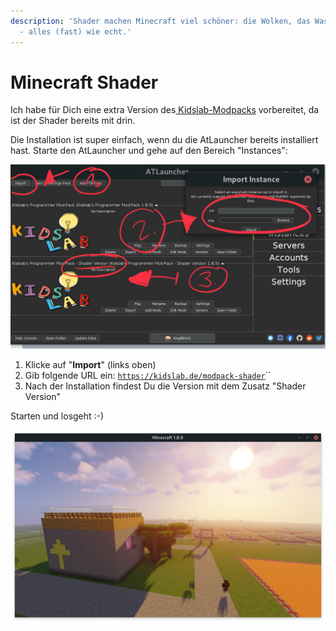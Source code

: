 ```yaml
---
description: 'Shader machen Minecraft viel schöner: die Wolken, das Wasser, das Licht
  - alles (fast) wie echt.'
---
```


# Minecraft Shader

Ich habe für Dich eine extra Version des[ Kidslab-Modpacks](installation.md) vorbereitet, da ist der Shader bereits mit drin.

Die Installation ist super einfach, wenn du die AtLauncher bereits installiert hast. Starte den AtLauncher und gehe auf den Bereich "Instances":

![](../../.gitbook/assets/atlauncher-shader.png)

1. Klicke auf "**Import**" \(links oben\)
2. Gib folgende URL ein: [`https://kidslab.de/modpack-shader`](https://kidslab.de/modpack-shader)\`\`
3. Nach der Installation findest Du die Version mit dem Zusatz "Shader Version"

Starten und losgeht :-\)

![](../../.gitbook/assets/atlauncher-shader-demo.png)

